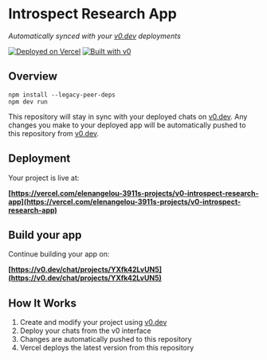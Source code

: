 # Introspect Research App

*Automatically synced with your [v0.dev](https://v0.dev) deployments*

[![Deployed on Vercel](https://img.shields.io/badge/Deployed%20on-Vercel-black?style=for-the-badge&logo=vercel)](https://vercel.com/elenangelou-3911s-projects/v0-introspect-research-app)
[![Built with v0](https://img.shields.io/badge/Built%20with-v0.dev-black?style=for-the-badge)](https://v0.dev/chat/projects/YXfk42LvUN5)

## Overview

```
npm install --legacy-peer-deps
npm dev run
```

This repository will stay in sync with your deployed chats on [v0.dev](https://v0.dev).
Any changes you make to your deployed app will be automatically pushed to this repository from [v0.dev](https://v0.dev).

## Deployment

Your project is live at:

**[https://vercel.com/elenangelou-3911s-projects/v0-introspect-research-app](https://vercel.com/elenangelou-3911s-projects/v0-introspect-research-app)**

## Build your app

Continue building your app on:

**[https://v0.dev/chat/projects/YXfk42LvUN5](https://v0.dev/chat/projects/YXfk42LvUN5)**

## How It Works

1. Create and modify your project using [v0.dev](https://v0.dev)
2. Deploy your chats from the v0 interface
3. Changes are automatically pushed to this repository
4. Vercel deploys the latest version from this repository